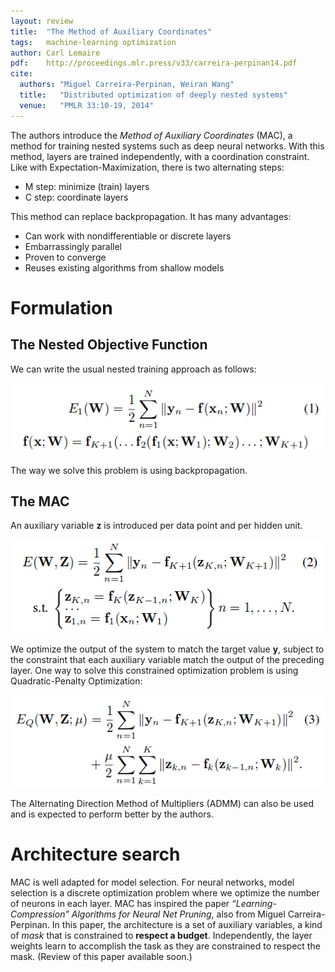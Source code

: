 ```yaml
---
layout: review
title:  "The Method of Auxiliary Coordinates"
tags:   machine-learning optimization
author: Carl Lemaire
pdf:    http://proceedings.mlr.press/v33/carreira-perpinan14.pdf
cite:
  authors: "Miguel Carreira-Perpinan, Weiran Wang"
  title:   "Distributed optimization of deeply nested systems"
  venue:   "PMLR 33:10-19, 2014"
---
```


The authors introduce the _Method of Auxiliary Coordinates_ (MAC), a method for training nested systems such as deep neural networks. With this method, layers are trained independently, with a coordination constraint. Like with Expectation-Maximization, there is two alternating steps:

* M step: minimize (train) layers
* C step: coordinate layers

This method can replace backpropagation. It has many advantages:

* Can work with nondifferentiable or discrete layers
* Embarrassingly parallel
* Proven to converge
* Reuses existing algorithms from shallow models

# Formulation

## The Nested Objective Function

We can write the usual nested training approach as follows:

![](/machine-learning/images/mac/fig1.png)

The way we solve this problem is using backpropagation.

## The MAC

An auxiliary variable **z** is introduced per data point and per hidden unit.

![](/machine-learning/images/mac/fig2.png)

We optimize the output of the system to match the target value **y**, subject to the constraint that each auxiliary variable match the output of the preceding layer. One way to solve this constrained optimization problem is using Quadratic-Penalty Optimization:

![](/machine-learning/images/mac/fig3.png)

The Alternating Direction Method of Multipliers (ADMM) can also be used and is expected to perform better by the authors.

# Architecture search

MAC is well adapted for model selection. For neural networks, model selection is a discrete optimization problem where we optimize the number of neurons in each layer. MAC has inspired the paper _“Learning-Compression” Algorithms for Neural Net Pruning_, also from Miguel Carreira-Perpinan. In this paper, the architecture is a set of auxiliary variables, a kind of _mask_ that is constrained to **respect a budget**. Independently, the layer weights learn to accomplish the task as they are constrained to respect the mask. (Review of this paper available soon.)
